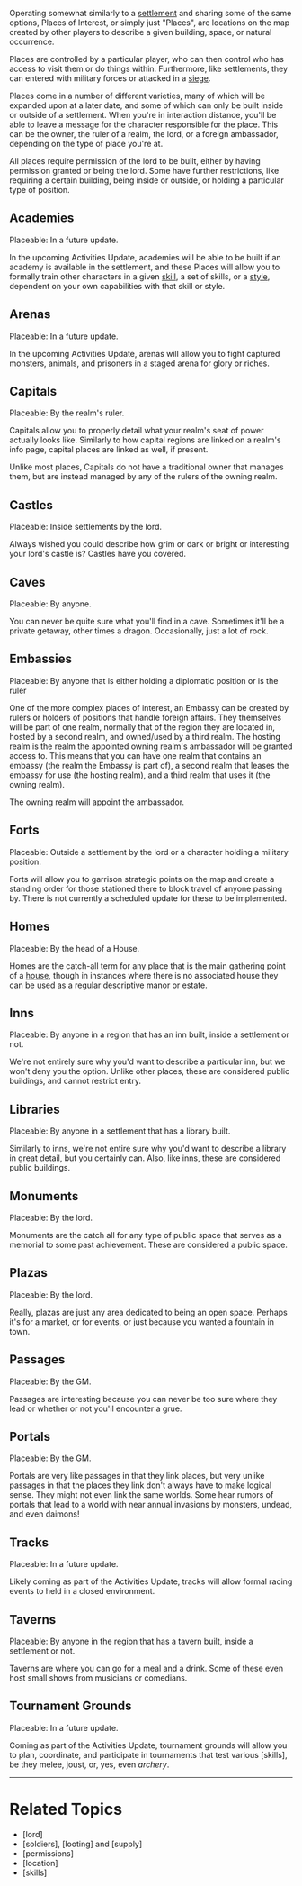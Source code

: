 Operating somewhat similarly to a [settlement](settlements) and sharing some of the same options, Places of Interest, or simply just "Places", are locations on the map created by other players to describe a given building, space, or natural occurrence.

Places are controlled by a particular player, who can then control who has access to visit them or do things within. Furthermore, like settlements, they can entered with military forces or attacked in a [siege](sieges).

Places come in a number of different varieties, many of which will be expanded upon at a later date, and some of which can only be built inside or outside of a settlement. When you're in interaction distance, you'll be able to leave a message for the character responsible for the place. This can be the owner, the ruler of a realm, the lord, or a foreign ambassador, depending on the type of place you're at.

All places require permission of the lord to be built, either by having permission granted or being the lord. Some have further restrictions, like requiring a certain building, being inside or outside, or holding a particular type of position.

## Academies  
Placeable: In a future update.

In the upcoming Activities Update, academies will be able to be built if an academy is available in the settlement, and these Places will allow you to formally train other characters in a given [skill](skills), a set of skills, or a [style](styles), dependent on your own capabilities with that skill or style.

## Arenas
Placeable: In a future update.

In the upcoming Activities Update, arenas will allow you to fight captured monsters, animals, and prisoners in a staged arena for glory or riches.

## Capitals
Placeable: By the realm's ruler.

Capitals allow you to properly detail what your realm's seat of power actually looks like. Similarly to how capital regions are linked on a realm's info page, capital places are linked as well, if present.

Unlike most places, Capitals do not have a traditional owner that manages them, but are instead managed by any of the rulers of the owning realm.

## Castles
Placeable: Inside settlements by the lord.

Always wished you could describe how grim or dark or bright or interesting your lord's castle is? Castles have you covered.  

## Caves
Placeable: By anyone.

You can never be quite sure what you'll find in a cave. Sometimes it'll be a private getaway, other times a dragon. Occasionally, just a lot of rock.

## Embassies
Placeable: By anyone that is either holding a diplomatic position or is the ruler

One of the more complex places of interest, an Embassy can be created by rulers or holders of positions that handle foreign affairs. They themselves will be part of one realm, normally that of the region they are located in, hosted by a second realm, and owned/used by a third realm. The hosting realm is the realm the appointed owning realm's ambassador will be granted access to. This means that you can have one realm that contains an embassy (the realm the Embassy is part of), a second realm that leases the embassy for use (the hosting realm), and a third realm that uses it (the owning realm).

The owning realm will appoint the ambassador.

## Forts
Placeable: Outside a settlement by the lord or a character holding a military position.

Forts will allow you to garrison strategic points on the map and create a standing order for those stationed there to block travel of anyone passing by. There is not currently a scheduled update for these to be implemented.

## Homes
Placeable: By the head of a House.

Homes are the catch-all term for any place that is the main gathering point of a [house](houses), though in instances where there is no associated house they can be used as a regular descriptive manor or estate.

## Inns
Placeable: By anyone in a region that has an inn built, inside a settlement or not.

We're not entirely sure why you'd want to describe a particular inn, but we won't deny you the option. Unlike other places, these are considered public buildings, and cannot restrict entry.

## Libraries
Placeable: By anyone in a settlement that has a library built.

Similarly to inns, we're not entire sure why you'd want to describe a library in great detail, but you certainly can. Also, like inns, these are considered public buildings.

## Monuments
Placeable: By the lord.

Monuments are the catch all for any type of public space that serves as a memorial to some past achievement. These are considered a public space.

## Plazas
Placeable: By the lord.

Really, plazas are just any area dedicated to being an open space. Perhaps it's for a market, or for events, or just because you wanted a fountain in town.

## Passages
Placeable: By the GM.

Passages are interesting because you can never be too sure where they lead or whether or not you'll encounter a grue.

## Portals
Placeable: By the GM.

Portals are very like passages in that they link places, but very unlike passages in that the places they link don't always have to make logical sense. They might not even link the same worlds. Some hear rumors of portals that lead to a world with near annual invasions by monsters, undead, and even daimons!

## Tracks
Placeable: In a future update.

Likely coming as part of the Activities Update, tracks will allow formal racing events to held in a closed environment.

## Taverns
Placeable: By anyone in the region that has a tavern built, inside a settlement or not.

Taverns are where you can go for a meal and a drink. Some of these even host small shows from musicians or comedians.

## Tournament Grounds
Placeable: In a future update.

Coming as part of the Activities Update, tournament grounds will allow you to plan, coordinate, and participate in tournaments that test various [skills], be they melee, joust, or, yes, even *archery*.

---

Related Topics
==============
* [lord]
* [soldiers], [looting] and [supply]
* [permissions]
* [location]
* [skills]
